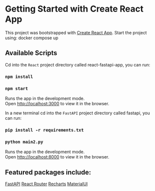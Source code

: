 # Getting Started with Create React App

This project was bootstrapped with [Create React App](https://github.com/facebook/create-react-app).
Start the project using: docker compose up

## Available Scripts

Cd into the `React` project directory called react-fastapi-app, you can run:

### `npm install`
### `npm start`

Runs the app in the development mode.\
Open [http://localhost:3000](http://localhost:3000) to view it in the browser.


In a new terminal cd into the `FastAPI` project directory called fastapi, you can run:

### `pip install -r requirements.txt`
### `python main2.py`

Runs the app in the development mode.\
Open [http://localhost:8000](http://localhost:8000) to view it in the browser.


## Featured packages include:
[FastAPI](https://github.com/tiangolo/fastapi)
[React Router](https://reactrouter.com/docs/en/v6/getting-started/overview)
[Recharts](https://recharts.org/en-US)
[MaterialUI](https://mui.com/)
